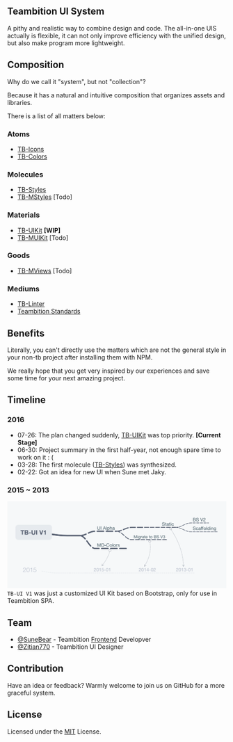 ## Teambition UI System
A pithy and realistic way to combine design and code. The all-in-one UIS actually is flexible, it can not only improve efficiency with the unified design, but also make program more lightweight.

## Composition
Why do we call it "system", but not "collection"?

Because it has a natural and intuitive composition that organizes assets and libraries.

There is a list of all matters below:

### Atoms
- [TB-Icons](https://github.com/teambition/TB-Icons)
- [TB-Colors](https://github.com/teambition/TB-Colors)

### Molecules
- [TB-Styles](https://github.com/teambition/TB-Styles)
- [TB-MStyles](https://github.com/teambition/TB-MStyles) [Todo]

### Materials
- [TB-UIKit](https://github.com/teambition/TB-UIKit) **[WIP]**
- [TB-MUIKit](https://github.com/teambition/TB-MUIKit) [Todo]

### Goods
- [TB-MViews](https://github.com/teambition/TB-MViews) [Todo]

### Mediums
- [TB-Linter](https://github.com/teambition/TB-Linter)
- [Teambition Standards](https://github.com/teambition/standard)

## Benefits
Literally, you can't directly use the matters which are not the general style in your non-tb project after installing them with NPM.

We really hope that you get very inspired by our experiences and save some time for your next amazing project.

## Timeline
### 2016
- 07-26: The plan changed suddenly, [TB-UIKit](https://github.com/teambition/TB-UIKit) was top priority. **[Current Stage]**
- 06-30: Project summary in the first half-year, not enough spare time to work on it : (
- 03-28: The first molecule ([TB-Styles](https://github.com/teambition/TB-Styles)) was synthesized.
- 02-22: Got an idea for new UI when Sune met Jaky.

### 2015 ~ 2013
![](./assets/ui-v1-history.png)
`TB-UI V1` was just a customized UI Kit based on Bootstrap, only for use in Teambition SPA.

## Team
- [@SuneBear](https://github.com/SuneBear) - Teambition [Frontend](https://www.sitepoint.com/spelling-frontend-front-end-front-etc/) Developver
- [@Zitian770](https://github.com/Zitian770) - Teambition UI Designer

## Contribution
Have an idea or feedback? Warmly welcome to join us on GitHub for a more graceful system.

## License
Licensed under the [MIT](./LICENSE) License.

